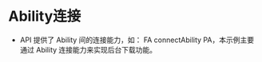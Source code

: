# Ability连接<a name="ZH-CN_TOPIC_0000001126969339"></a>

-   API 提供了 Ability 间的连接能力，如： FA connectAbility PA，本示例主要通过 Ability 连接能力来实现后台下载功能。
